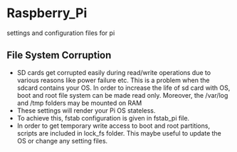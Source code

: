 # Raspberry_Pi
settings and configuration files for pi

## File System Corruption
* SD cards get corrupted easily during read/write operations due to various reasons like power failure etc. This is a problem when the sdcard contains your OS. In order to increase the life of sd card with OS, boot and root file system can be made read only. Moreover, the /var/log and /tmp folders may be mounted on RAM
* These settings will render your Pi OS stateless.
* To achieve this, fstab configuration is given in fstab_pi file.
* In order to get temporary write access to boot and root partitions, scripts are included in lock_fs folder. This maybe useful to update the OS or change any setting files.


